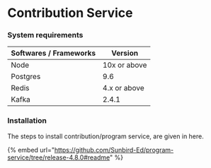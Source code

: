 # Contribution Service

### System requirements

| Softwares / Frameworks | Version      |
| ---------------------- | ------------ |
| Node                   | 10x or above |
| Postgres               | 9.6          |
| Redis                  | 4.x or above |
| Kafka                  | 2.4.1        |

### Installation

The steps to install contribution/program service, are given in here.

{% embed url="https://github.com/Sunbird-Ed/program-service/tree/release-4.8.0#readme" %}
